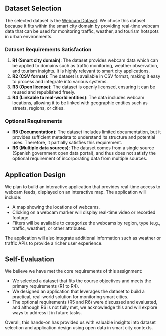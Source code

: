 
## Dataset Selection
The selected dataset is the [Webcam Dataset](https://datos.gob.es/es/catalogo/l03380010-webcam). We chose this dataset because it fits within the smart city domain by providing real-time webcam data that can be used for monitoring traffic, weather, and tourism hotspots in urban environments.

### Dataset Requirements Satisfaction
1. **R1 (Smart city domain)**: The dataset provides webcam data which can be applied to domains such as traffic monitoring, weather observation, and tourism insights. It is highly relevant to smart city applications.
2. **R2 (CSV format)**: The dataset is available in CSV format, making it easy to process and integrate into various systems.
3. **R3 (Open license)**: The dataset is openly licensed, ensuring it can be reused and republished freely.
4. **R4 (Linkable to real-world entities)**: The data includes webcam locations, allowing it to be linked with geographic entities such as streets, regions, or cities.

### Optional Requirements
- **R5 (Documentation)**: The dataset includes limited documentation, but it provides sufficient metadata to understand its structure and potential uses. Therefore, it partially satisfies this requirement.
- **R6 (Multiple data sources)**: The dataset comes from a single source (Spanish government open data portal), and thus does not satisfy the optional requirement of incorporating data from multiple sources.

## Application Design
We plan to build an interactive application that provides real-time access to webcam feeds, displayed on an interactive map. The application will include:
- A map showing the locations of webcams.
- Clicking on a webcam marker will display real-time video or recorded footage.
- Filters will be available to categorize the webcams by region, type (e.g., traffic, weather), or other attributes.

The application will also integrate additional information such as weather or traffic APIs to provide a richer user experience.

## Self-Evaluation
We believe we have met the core requirements of this assignment:
- We selected a dataset that fits the course objectives and meets the primary requirements (R1 to R4).
- We designed an application that leverages the dataset to build a practical, real-world solution for monitoring smart cities.
- The optional requirements (R5 and R6) were discussed and evaluated, and although R6 is not fully met, we acknowledge this and will explore ways to address it in future tasks.

Overall, this hands-on has provided us with valuable insights into dataset selection and application design using open data in smart city contexts.
